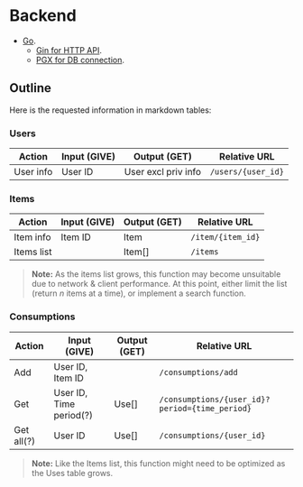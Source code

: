 # Backend
* [Go](https://go.dev).
    * [Gin for HTTP API](https://pkg.go.dev/github.com/gin-gonic/gin).
    * [PGX for DB connection](https://github.com/jackc/pgx).

## Outline
Here is the requested information in markdown tables:

### Users
| **Action**   | **Input (GIVE)**   | **Output (GET)**           | **Relative URL**    |
|--------------|--------------------|----------------------------|---------------------|
| User info    | User ID             | User excl priv info         | `/users/{user_id}`     |

### Items
| **Action**    | **Input (GIVE)**   | **Output (GET)**   | **Relative URL**     |
|---------------|--------------------|--------------------|----------------------|
| Item info     | Item ID             | Item               | `/item/{item_id}`      |
| Items list    | <nothing>           | Item[]             | `/items`                |

> **Note:** As the items list grows, this function may become unsuitable due to network & client performance. At this point, either limit the list (return *n* items at a time), or implement a search function.

### Consumptions
| **Action** | **Input (GIVE)**         | **Output (GET)**   | **Relative URL**      |
|------------|--------------------------|--------------------|-----------------------|
| Add        | User ID, Item ID          | <success>          | `/consumptions/add`      |
| Get        | User ID, Time period(?)   | Use[]              | `/consumptions/{user_id}?period={time_period}` |
| Get all(?) | User ID                   | Use[]              | `/consumptions/{user_id}` |

> **Note:** Like the Items list, this function might need to be optimized as the Uses table grows.

